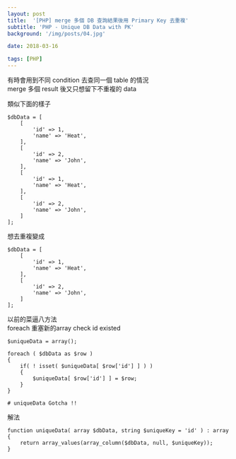 ```yaml
---
layout: post
title:  '[PHP] merge 多個 DB 查詢結果後用 Primary Key 去重複'
subtitle: 'PHP - Unique DB Data with PK'
background: '/img/posts/04.jpg'

date: 2018-03-16

tags: [PHP]
---
```


有時會用到不同 condition 去查同一個 table 的情況  
merge 多個 result 後又只想留下不重複的 data  

類似下面的樣子
```
$dbData = [
    [
        'id' => 1,
        'name' => 'Heat',
    ],
    [
        'id' => 2,
        'name' => 'John',
    ],
    [
        'id' => 1,
        'name' => 'Heat',
    ],
    [
        'id' => 2,
        'name' => 'John',
    ]
];

```

想去重複變成
```
$dbData = [
    [
        'id' => 1,
        'name' => 'Heat',
    ],
    [
        'id' => 2,
        'name' => 'John',
    ]
];
```

以前的菜逼八方法  
foreach 重塞新的array check id existed
```
$uniqueData = array();

foreach ( $dbData as $row )
{
    if( ! isset( $uniqueData[ $row['id'] ] ) )
    {
        $uniqueData[ $row['id'] ] = $row;
    }
}

# uniqueData Gotcha !!

```

解法
```
function uniqueData( array $dbData, string $uniqueKey = 'id' ) : array
{
    return array_values(array_column($dbData, null, $uniqueKey));
}
```